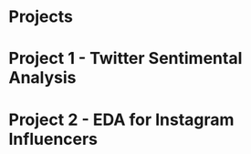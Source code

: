 # Projects 
# Project 1 - Twitter Sentimental Analysis
# Project 2 - EDA for Instagram Influencers 
